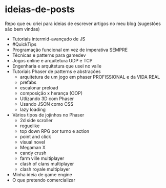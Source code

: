 # ideias-de-posts
Repo que eu criei para ideias de escrever artigos no meu blog (sugestões são bem vindas)

- Tutoriais intermid-avançado de JS
- #QuickTips
- Programação funcional em vez de imperativa SEMPRE
- Técnicas e patterns para gamedev
- Jogos online e arquitetura UDP e TCP
- Engenharia e arquitetura que usei no valle
- Tutoriais Phaser de patterns e abstrações
  - arquitetura de um jogo em phaser PROFISSIONAL e da VIDA REAL 
  - prefabs
  - escalonar preload
  - composição x herança (OOP)
  - Utlizando 3D com Phaser
  - Usando JSON como CSS
  - lazy loading
- Vários tipos de jojinhos no Phaser
  - 2d side scroller
  - roguelike
  - top down RPG por turno e action 
  - point and click
  - visual novel
  - Megaman X 
  - candy crush
  - farm ville multiplayer
  - clash of clans multiplayer
  - clash royale multiplayer
- Minha ideia de game engine
- O que pretendo comercializar
